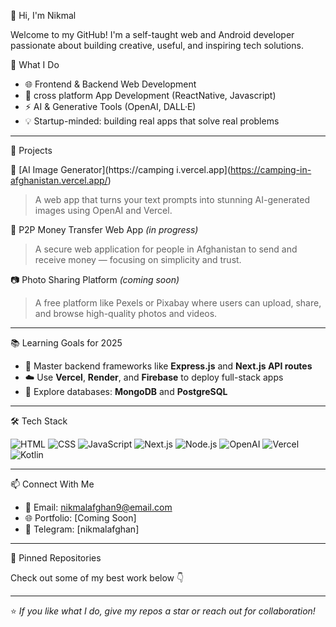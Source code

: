 👋 Hi, I'm Nikmal

Welcome to my GitHub! I'm a self-taught web and Android developer passionate about building creative, useful, and inspiring tech solutions.

🔧 What I Do

- 🌐 Frontend & Backend Web Development  
- 📲 cross platform App Development (ReactNative, Javascript)  
- ⚡ AI & Generative Tools (OpenAI, DALL·E)  
- 💡 Startup-minded: building real apps that solve real problems

---

🚀 Projects

🎨 [AI Image Generator](https://camping i.vercel.app](https://camping-in-afghanistan.vercel.app/)
> A web app that turns your text prompts into stunning AI-generated images using OpenAI and Vercel.

💸 P2P Money Transfer Web App *(in progress)*
> A secure web application for people in Afghanistan to send and receive money — focusing on simplicity and trust.

📷 Photo Sharing Platform *(coming soon)*
> A free platform like Pexels or Pixabay where users can upload, share, and browse high-quality photos and videos.

---

📚 Learning Goals for 2025

- 🧠 Master backend frameworks like **Express.js** and **Next.js API routes**
- ☁️ Use **Vercel**, **Render**, and **Firebase** to deploy full-stack apps
- 🧱 Explore databases: **MongoDB** and **PostgreSQL**

---

🛠️ Tech Stack

![HTML](https://img.shields.io/badge/HTML-E34F26?style=for-the-badge&logo=html5&logoColor=white)
![CSS](https://img.shields.io/badge/CSS-1572B6?style=for-the-badge&logo=css3)
![JavaScript](https://img.shields.io/badge/JavaScript-F7DF1E?style=for-the-badge&logo=javascript)
![Next.js](https://img.shields.io/badge/Next.js-000000?style=for-the-badge&logo=nextdotjs)
![Node.js](https://img.shields.io/badge/Node.js-339933?style=for-the-badge&logo=nodedotjs)
![OpenAI](https://img.shields.io/badge/OpenAI-412991?style=for-the-badge&logo=openai&logoColor=white)
![Vercel](https://img.shields.io/badge/Vercel-000000?style=for-the-badge&logo=vercel)
![Kotlin](https://img.shields.io/badge/Kotlin-0095D5?style=for-the-badge&logo=kotlin&logoColor=white)

---

📫 Connect With Me

- 📧 Email: nikmalafghan9@email.com  
- 🌐 Portfolio: [Coming Soon]  
- 💬 Telegram: [nikmalafghan] 

---

📌 Pinned Repositories

Check out some of my best work below 👇

---

⭐️ *If you like what I do, give my repos a star or reach out for collaboration!*
